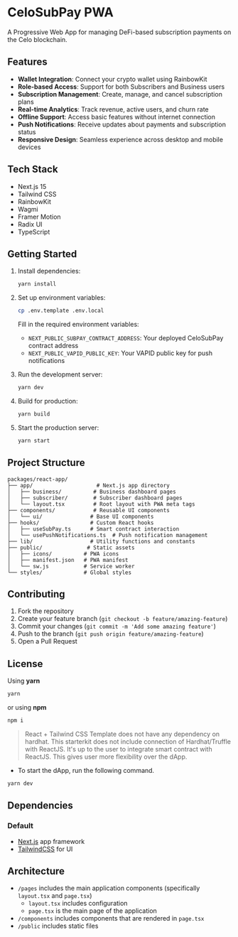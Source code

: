 # CeloSubPay PWA

A Progressive Web App for managing DeFi-based subscription payments on the Celo blockchain.

## Features

- **Wallet Integration**: Connect your crypto wallet using RainbowKit
- **Role-based Access**: Support for both Subscribers and Business users
- **Subscription Management**: Create, manage, and cancel subscription plans
- **Real-time Analytics**: Track revenue, active users, and churn rate
- **Offline Support**: Access basic features without internet connection
- **Push Notifications**: Receive updates about payments and subscription status
- **Responsive Design**: Seamless experience across desktop and mobile devices

## Tech Stack

- Next.js 15
- Tailwind CSS
- RainbowKit
- Wagmi
- Framer Motion
- Radix UI
- TypeScript

## Getting Started

1. Install dependencies:
   ```bash
   yarn install
   ```

2. Set up environment variables:
   ```bash
   cp .env.template .env.local
   ```
   Fill in the required environment variables:
   - `NEXT_PUBLIC_SUBPAY_CONTRACT_ADDRESS`: Your deployed CeloSubPay contract address
   - `NEXT_PUBLIC_VAPID_PUBLIC_KEY`: Your VAPID public key for push notifications

3. Run the development server:
   ```bash
   yarn dev
   ```

4. Build for production:
   ```bash
   yarn build
   ```

5. Start the production server:
   ```bash
   yarn start
   ```

## Project Structure

```
packages/react-app/
├── app/                    # Next.js app directory
│   ├── business/          # Business dashboard pages
│   ├── subscriber/        # Subscriber dashboard pages
│   └── layout.tsx         # Root layout with PWA meta tags
├── components/            # Reusable UI components
│   └── ui/               # Base UI components
├── hooks/                # Custom React hooks
│   ├── useSubPay.ts      # Smart contract interaction
│   └── usePushNotifications.ts  # Push notification management
├── lib/                  # Utility functions and constants
├── public/              # Static assets
│   ├── icons/          # PWA icons
│   ├── manifest.json   # PWA manifest
│   └── sw.js           # Service worker
└── styles/             # Global styles
```

## Contributing

1. Fork the repository
2. Create your feature branch (`git checkout -b feature/amazing-feature`)
3. Commit your changes (`git commit -m 'Add some amazing feature'`)
4. Push to the branch (`git push origin feature/amazing-feature`)
5. Open a Pull Request

## License

Using **yarn**

```bash
yarn
```

or using **npm**

```bash
npm i
```

> React + Tailwind CSS Template does not have any dependency on hardhat.
> This starterkit does not include connection of Hardhat/Truffle with ReactJS. It's up to the user to integrate smart contract with ReactJS. This gives user more flexibility over the dApp.

- To start the dApp, run the following command.

```bash
yarn dev
```

## Dependencies

### Default

- [Next.js](https://nextjs.org/) app framework
- [TailwindCSS](https://tailwindcss.com/) for UI

## Architecture

- `/pages` includes the main application components (specifically `layout.tsx` and `page.tsx`)
  - `layout.tsx` includes configuration
  - `page.tsx` is the main page of the application
- `/components` includes components that are rendered in `page.tsx`
- `/public` includes static files

